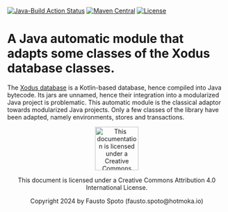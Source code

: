 [![Java-Build Action Status](https://github.com/Hotmoka/io-hotmoka-xodus/actions/workflows/java_build.yml/badge.svg)](https://github.com/Hotmoka/io-hotmoka-xodus/actions)
[![Maven Central](https://img.shields.io/maven-central/v/io.hotmoka.xodus/io-hotmoka-xodus.svg?label=Maven%20Central)](https://central.sonatype.com/search?smo=true&q=g:io.hotmoka.xodus)
[![License](https://img.shields.io/badge/License-Apache%202.0-blue.svg)](http://www.apache.org/licenses/LICENSE-2.0.html)

# A Java automatic module that adapts some classes of the Xodus database classes.

The [Xodus database](https://github.com/JetBrains/xodus)
is a Kotlin-based database, hence compiled into Java bytecode.
Its jars are unnamed, hence their integration into a modularized Java project is problematic.
This automatic module is the classical adaptor towards modularized Java projects.
Only a few classes of the library have been adapted, namely environments, stores and transactions.

<p align="center"><img width="100" src="https://mirrors.creativecommons.org/presskit/buttons/88x31/png/by.png" alt="This documentation is licensed under a Creative Commons Attribution 4.0 International License"></p><p align="center">This document is licensed under a Creative Commons Attribution 4.0 International License.</p>

<p align="center">Copyright 2024 by Fausto Spoto (fausto.spoto@hotmoka.io)</p>